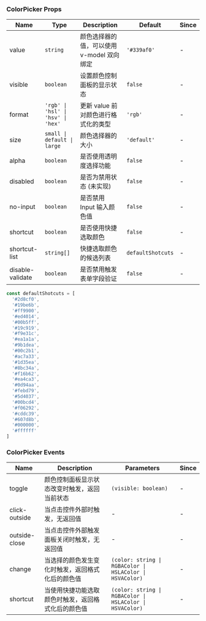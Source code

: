 ### ColorPicker Props

| Name          | Type    | Description                                                                     | Default          | Since |
| ------------- | ------- | ------------------------------------------------------------------------ | --------------- | --- |
| value         | `string`  | 颜色选择器的值，可以使用 v-model 双向绑定                                | `'#339af0'`       | - |
| visible       | `boolean` | 设置颜色控制面板的显示状态                                               | `false`           | - |
| format        | `'rgb' \| 'hsl' \| 'hsv' \| 'hex'`  | 更新 value 前对颜色进行格式化的类型 | `'rgb'`           | - |
| size          | `small \| default \| large`  | 颜色选择器的大小                    | `'default'`       | - |
| alpha         | `boolean` | 是否使用透明度选择功能                                                   | `false`           | - |
| disabled      | `boolean` | 是否为禁用状态 (未实现)                                                  | `false`           | - |
| no-input      | `boolean` | 是否禁用 Input 输入颜色值                                                | `false`           | - |
| shortcut      | `boolean` | 是否使用快捷选取颜色                                                     | `false`           | - |
| shortcut-list | `string[]`   | 快捷选取颜色的候选列表                                                   | `defaultShotcuts` | - |
| disable-validate | `boolean`                           | 是否禁用触发表单字段验证                                                         | `false`                 | - |

```js
const defaultShotcuts = [
  '#2d8cf0',
  '#19be6b',
  '#ff9900',
  '#ed4014',
  '#00b5ff',
  '#19c919',
  '#f9e31c',
  '#ea1a1a',
  '#9b1dea',
  '#00c2b1',
  '#ac7a33',
  '#1d35ea',
  '#8bc34a',
  '#f16b62',
  '#ea4ca3',
  '#0d94aa',
  '#febd79',
  '#5d4037',
  '#00bcd4',
  '#f06292',
  '#cddc39',
  '#607d8b',
  '#000000',
  '#ffffff'
]
```

### ColorPicker Events

| Name             | Description                                                             | Parameters           | Since |
| ---------------- | ---------------------------------------------------------------- | -------------- | --- |
| toggle        | 颜色控制面板显示状态改变时触发，返回当前状态                     | `(visible: boolean)`        | - |
| click-outside | 当点击控件外部时触发，无返回值                       | -              | - |
| outside-close | 当点击控件外部触发面板关闭时触发，无返回值                       | -              | - |
| change        | 当选择的颜色发生变化时触发，返回格式化后的颜色值                 | `(color: string \| RGBAColor \| HSLAColor \| HSVAColor)` | - |
| shortcut      | 当使用快捷功能选取颜色时触发，返回格式化后的颜色值 | `(color: string \| RGBAColor \| HSLAColor \| HSVAColor)`           | - |
